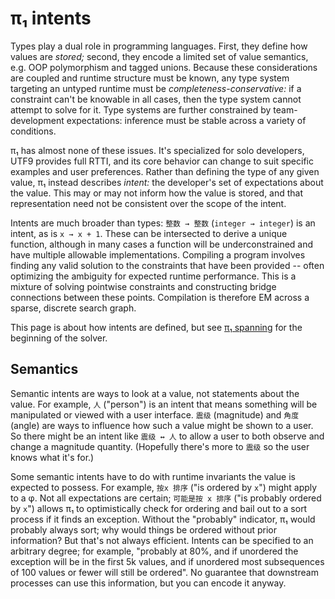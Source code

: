 # π₁ intents
Types play a dual role in programming languages. First, they define how values are _stored;_ second, they encode a limited set of value semantics, e.g. OOP polymorphism and tagged unions. Because these considerations are coupled and runtime structure must be known, any type system targeting an untyped runtime must be _completeness-conservative:_ if a constraint can't be knowable in all cases, then the type system cannot attempt to solve for it. Type systems are further constrained by team-development expectations: inference must be stable across a variety of conditions.

π₁ has almost none of these issues. It's specialized for solo developers, UTF9 provides full RTTI, and its core behavior can change to suit specific examples and user preferences. Rather than defining the type of any given value, π₁ instead describes _intent:_ the developer's set of expectations about the value. This may or may not inform how the value is stored, and that representation need not be consistent over the scope of the intent.

Intents are much broader than types: `整数 → 整数` (`integer → integer`) is an intent, as is `x → x + 1`. These can be intersected to derive a unique function, although in many cases a function will be underconstrained and have multiple allowable implementations. Compiling a program involves finding any valid solution to the constraints that have been provided -- often optimizing the ambiguity for expected runtime performance. This is a mixture of solving pointwise constraints and constructing bridge connections between these points. Compilation is therefore EM across a sparse, discrete search graph.

This page is about how intents are defined, but see [π₁ spanning](pi1-spanning.md) for the beginning of the solver.


## Semantics
Semantic intents are ways to look at a value, not statements about the value. For example, `人` ("person") is an intent that means something will be manipulated or viewed with a user interface. `震级` (magnitude) and `角度` (angle) are ways to influence how such a value might be shown to a user. So there might be an intent like `震级 ↔ 人` to allow a user to both observe and change a magnitude quantity. (Hopefully there's more to `震级` so the user knows what it's for.)

Some semantic intents have to do with runtime invariants the value is expected to possess. For example, `按x 排序` ("is ordered by `x`") might apply to a φ. Not all expectations are certain; `可能是按 x 排序` ("is probably ordered by `x`") allows π₁ to optimistically check for ordering and bail out to a sort process if it finds an exception. Without the "probably" indicator, π₁ would probably always sort; why would things be ordered without prior information? But that's not always efficient. Intents can be specified to an arbitrary degree; for example, "probably at 80%, and if unordered the exception will be in the first 5k values, and if unordered most subsequences of 100 values or fewer will still be ordered". No guarantee that downstream processes can use this information, but you can encode it anyway.
